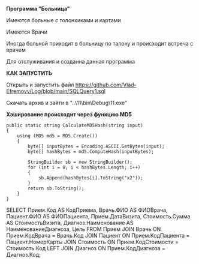 __Программа "Больница"__

Имеются больные с толонxиками и картами

Имеются Врачи

Иногда больной приходит в больницу по талону и происходит встреча с врачем 

Для отслуживания и созданна данная программа


__КАК ЗАПУСТИТЬ__

Открыть и запустить файл https://github.com/Vlad-Efremovv/Log/blob/main/SQLQuery1.sql

Скачать архив и зайти в "..\11\bin\Debug\11.exe"


__Хэширование происходит через функцию MD5__

    public static string CalculateMD5Hash(string input)
    {
        using (MD5 md5 = MD5.Create())
        {
            byte[] inputBytes = Encoding.ASCII.GetBytes(input);
            byte[] hashBytes = md5.ComputeHash(inputBytes);
    
            StringBuilder sb = new StringBuilder();
            for (int i = 0; i < hashBytes.Length; i++)
            {
                sb.Append(hashBytes[i].ToString("x2"));
            }
            return sb.ToString();
        }
    }



SELECT 
    Прием.Код AS КодПриема,
    Врачь.ФИО AS ФИОВрача,
    Пациент.ФИО AS ФИОПациента,
    Прием.ДатаВизита,
    Стоимость.Сумма AS СтоимостьВизита,
    Диагноз.Наименование AS НаименованиеДиагноза,
    Цель
FROM 
    Прием
JOIN 
    Врачь ON Прием.КодВрача = Врачь.Код
JOIN 
    Пациент ON Прием.КодПациента = Пациент.НомерКарты
JOIN 
    Стоимость ON Прием.КодСтоимости = Стоимость.Код
LEFT JOIN 
    Диагноз ON Прием.КодДиагноза = Диагноз.Код;

